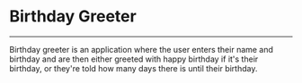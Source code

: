 # Birthday Greeter #
------
Birthday greeter is an application where the user enters their name and birthday and are then either greeted with happy birthday if it's their birthday, or they're told how many days there is until their birthday.
